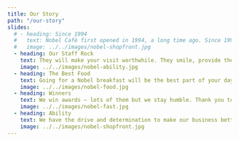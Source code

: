 ```yaml
---
title: Our Story
path: "/our-story"
slides:
  # - heading: Since 1994
  #   text: Nobel Café first opened in 1994, a long time ago. Since 1994 we have been serving first class breakfast and lunch to the people of Ballymena. Nobel is Ballymena, Ballymena is Nobel!
  #   image: ../../images/nobel-shopfront.jpg
  - heading: Our Staff Rock
    text: They will make your visit worthwhile. They smile, provide the best, efficient service for miles and they love Nobel Café. We look after them, they look after our customers. Simple.
    image: ../../images/nobel-ability.jpg
  - heading: The Best Food
    text: Going for a Nobel breakfast will be the best part of your day. A Nobel lunch is freshly prepped and to the best consistent standard. You won’t be disappointed.
    image: ../../images/nobel-food.jpg
  - heading: Winners
    text: We win awards – lots of them but we stay humble. Thank you to our customers and staff.
    image: ../../images/nobel-fast.jpg
  - heading: Ability
    text: We have the drive and determination to make our business better and better for you.
    image: ../../images/nobel-shopfront.jpg
---
```

